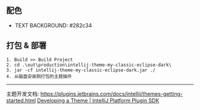 

## 配色

- TEXT BACKGROUND: #282c34


## 打包 & 部署

```
1. Build >> Build Project
2. cd .\out\production\intellij-theme-my-classic-eclipse-dark\
3. jar -cf intellij-theme-my-classic-eclipse-dark.jar ./
4. 从磁盘安装刚打包的主题插件
```

---

主题开发文档:
https://plugins.jetbrains.com/docs/intellij/themes-getting-started.html
[Developing a Theme | IntelliJ Platform Plugin SDK](https://plugins.jetbrains.com/docs/intellij/developing-themes.html)
